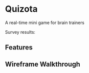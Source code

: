 # Quizota

A real-time mini game for brain trainers

Survey results:

## Features

## Wireframe Walkthrough

